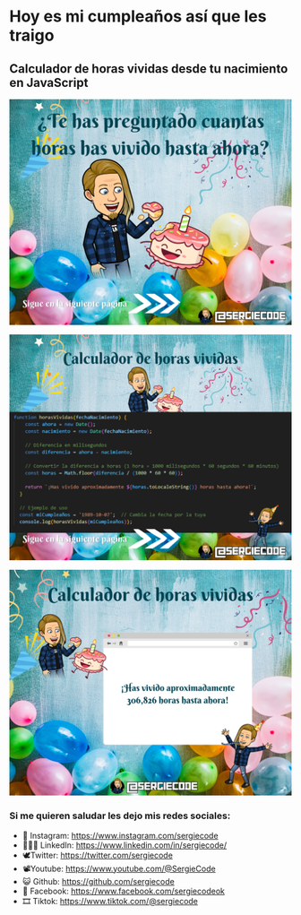 # Hoy es mi cumpleaños así que les traigo
## Calculador de horas vividas desde tu nacimiento en JavaScript

![Cumpleaños](https://raw.githubusercontent.com/sergiecode/calcular-horas-vividas/refs/heads/master/1.png)

![Cumpleaños](https://raw.githubusercontent.com/sergiecode/calcular-horas-vividas/refs/heads/master/2.png)

![Cumpleaños](https://raw.githubusercontent.com/sergiecode/calcular-horas-vividas/refs/heads/master/3.png)

### Si me quieren saludar les dejo mis redes sociales:

 - 📸 Instagram: https://www.instagram.com/sergiecode 
 - 🧑🏼‍💻 LinkedIn: https://www.linkedin.com/in/sergiecode/
 - 🕊️Twitter: https://twitter.com/sergiecode
 - 📽️Youtube: https://www.youtube.com/@SergieCode
 - 😺 Github: https://github.com/sergiecode
 - 👤 Facebook: https://www.facebook.com/sergiecodeok
 - 🎞️ Tiktok: https://www.tiktok.com/@sergiecode
